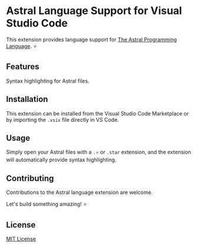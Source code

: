 # Astral Language Support for Visual Studio Code

This extension provides language support for [The Astral Programming Language](https://www.github.com/fuseraft/astral). ⭐

## Features

Syntax highlighting for Astral files.

## Installation

This extension can be installed from the Visual Studio Code Marketplace or by importing the `.vsix` file directly in VS Code.

## Usage

Simply open your Astral files with a `.⭐` or `.star` extension, and the extension will automatically provide syntax highlighting.

## Contributing

Contributions to the Astral language extension are welcome.

Let's build something amazing! ⭐

## License

[MIT License](LICENSE)
